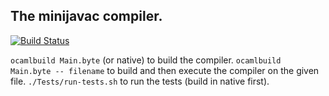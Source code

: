 The minijavac compiler.
-----------------------

[![Build Status](https://travis-ci.org/coyotte508/minijava.png)](https://travis-ci.org/coyotte508/minijava)

`ocamlbuild Main.byte` (or native) to build the compiler.
`ocamlbuild Main.byte -- filename`  to build and then execute the compiler on the given file.
`./Tests/run-tests.sh` to run the tests (build in native first).
